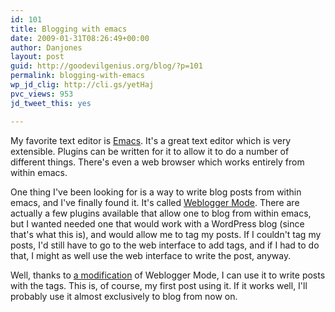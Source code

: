 ```yaml
---
id: 101
title: Blogging with emacs
date: 2009-01-31T08:26:49+00:00
author: Danjones
layout: post
guid: http://goodevilgenius.org/blog/?p=101
permalink: blogging-with-emacs
wp_jd_clig: http://cli.gs/yetHaj
pvc_views: 953
jd_tweet_this: yes

---
```

My favorite text editor is [Emacs](http://nethazard.net/weblogger.tar.gz). It's a great text editor which is very extensible. Plugins can be written for it to allow it to do a number of different things. There's even a web browser which works entirely from within emacs.

One thing I've been looking for is a way to write blog posts from within emacs, and I've finally found it. It's called [Weblogger Mode](http://www.emacswiki.org/emacs/WebloggerMode). There are actually a few plugins available that allow one to blog from within emacs, but I wanted needed one that would work with a WordPress blog (since that's what this is), and would allow me to tag my posts. If I couldn't tag my posts, I'd still have to go to the web interface to add tags, and if I had to do that, I might as well use the web interface to write the post, anyway.

Well, thanks to [a modification](http://blog.nethazard.net/emacs-weblogger-mode-with-wordpress-tags-support/) of Weblogger Mode, I can use it to write posts with the tags. This is, of course, my first post using it. If it works well, I'll probably use it almost exclusively to blog from now on.
